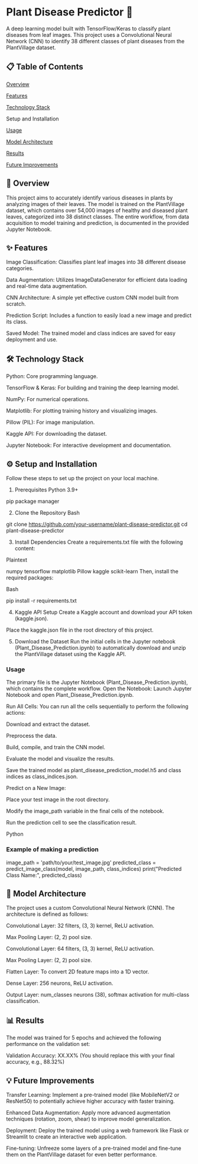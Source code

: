 # Plant Disease Predictor 🌿
A deep learning model built with TensorFlow/Keras to classify plant diseases from leaf images. This project uses a Convolutional Neural Network (CNN) to identify 38 different classes of plant diseases from the PlantVillage dataset.

## 📋 Table of Contents
[Overview](https://github.com/rohitkeshri803/Plant-Disease-Predictor/tree/main#-overview)

[Features](https://github.com/rohitkeshri803/Plant-Disease-Predictor/blob/main/README.md#-features)


[Technology Stack](https://github.com/rohitkeshri803/Plant-Disease-Predictor/blob/main/README.md#%EF%B8%8F-technology-stack)

Setup and Installation

[Usage](https://github.com/rohitkeshri803/Plant-Disease-Predictor/blob/main/README.md#usage)

[Model Architecture](https://github.com/rohitkeshri803/Plant-Disease-Predictor/blob/main/README.md#-model-architecture)

[Results](https://github.com/rohitkeshri803/Plant-Disease-Predictor/blob/main/README.md#-results)

[Future Improvements](https://github.com/rohitkeshri803/Plant-Disease-Predictor/blob/main/README.md#-future-improvements)

## 📝 Overview
This project aims to accurately identify various diseases in plants by analyzing images of their leaves. The model is trained on the PlantVillage dataset, which contains over 54,000 images of healthy and diseased plant leaves, categorized into 38 distinct classes. The entire workflow, from data acquisition to model training and prediction, is documented in the provided Jupyter Notebook.

## ✨ Features
Image Classification: Classifies plant leaf images into 38 different disease categories.

Data Augmentation: Utilizes ImageDataGenerator for efficient data loading and real-time data augmentation.

CNN Architecture: A simple yet effective custom CNN model built from scratch.

Prediction Script: Includes a function to easily load a new image and predict its class.

Saved Model: The trained model and class indices are saved for easy deployment and use.

## 🛠️ Technology Stack 
Python: Core programming language.

TensorFlow & Keras: For building and training the deep learning model.

NumPy: For numerical operations.

Matplotlib: For plotting training history and visualizing images.

Pillow (PIL): For image manipulation.

Kaggle API: For downloading the dataset.

Jupyter Notebook: For interactive development and documentation.

## ⚙️ Setup and Installation
Follow these steps to set up the project on your local machine.

1. Prerequisites
Python 3.9+

pip package manager

2. Clone the Repository
Bash

git clone https://github.com/your-username/plant-disease-predictor.git
cd plant-disease-predictor

3. Install Dependencies
Create a requirements.txt file with the following content:

Plaintext

numpy
tensorflow
matplotlib
Pillow
kaggle
scikit-learn
Then, install the required packages:

Bash

pip install -r requirements.txt


4. Kaggle API Setup
Create a Kaggle account and download your API token (kaggle.json).

Place the kaggle.json file in the root directory of this project.

5. Download the Dataset
Run the initial cells in the Jupyter notebook (Plant_Disease_Prediction.ipynb) to automatically download and unzip the PlantVillage dataset using the Kaggle API.

### Usage
The primary file is the Jupyter Notebook (Plant_Disease_Prediction.ipynb), which contains the complete workflow.
Open the Notebook: Launch Jupyter Notebook and open Plant_Disease_Prediction.ipynb.

Run All Cells: You can run all the cells sequentially to perform the following actions:

Download and extract the dataset.

Preprocess the data.

Build, compile, and train the CNN model.

Evaluate the model and visualize the results.

Save the trained model as plant_disease_prediction_model.h5 and class indices as class_indices.json.


Predict on a New Image:

Place your test image in the root directory.

Modify the image_path variable in the final cells of the notebook.

Run the prediction cell to see the classification result.

Python

### Example of making a prediction
image_path = 'path/to/your/test_image.jpg'
predicted_class = predict_image_class(model, image_path, class_indices)
print("Predicted Class Name:", predicted_class)


## 🧠 Model Architecture
The project uses a custom Convolutional Neural Network (CNN). The architecture is defined as follows:

Convolutional Layer: 32 filters, (3, 3) kernel, ReLU activation.

Max Pooling Layer: (2, 2) pool size.

Convolutional Layer: 64 filters, (3, 3) kernel, ReLU activation.

Max Pooling Layer: (2, 2) pool size.

Flatten Layer: To convert 2D feature maps into a 1D vector.

Dense Layer: 256 neurons, ReLU activation.

Output Layer: num_classes neurons (38), softmax activation for multi-class classification.


## 📊 Results
The model was trained for 5 epochs and achieved the following performance on the validation set:

Validation Accuracy: XX.XX% (You should replace this with your final accuracy, e.g., 88.32%)


## 💡 Future Improvements
Transfer Learning: Implement a pre-trained model (like MobileNetV2 or ResNet50) to potentially achieve higher accuracy with faster training.

Enhanced Data Augmentation: Apply more advanced augmentation techniques (rotation, zoom, shear) to improve model generalization.

Deployment: Deploy the trained model using a web framework like Flask or Streamlit to create an interactive web application.

Fine-tuning: Unfreeze some layers of a pre-trained model and fine-tune them on the PlantVillage dataset for even better performance.
